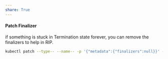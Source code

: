 ```yaml
---
share: True
---
```

#### Patch Finalizer
if something is stuck in Termination state forever, you can remove the finalizers to help in RIP.
```sh
kubectl patch --type-- --name-- -p '{"metadata":{"finalizers":null}}' --type=merge
```